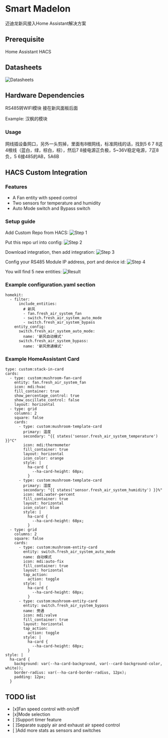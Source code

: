 # Smart Madelon

迈迪龙新风接入Home Assistant解决方案

## Prerequisite
Home Assistant
HACS

## Datasheets
![Datasheets](assets/datasheets.jpg)

## Hardware Dependencies
RS485转WIFI模块 接在新风面板后面

Example:
汉枫的模块

### Usage
网线插设备网口，另外一头剪掉，里面有8根网线，标准网线的话，找到5 6 7 8这4根线（蓝白，绿，棕白，棕），然后7 8接电源正负极，5~36V稳定电源，7正8负，5 6接485的AB，5A6B

## HACS Custom Integration
### Features
- A Fan entity with speed control
- Two sensors for temperature and humidity
- Auto Mode switch and Bypass switch


### Setup guide

Add Custom Repo from HACS:
![Step 1](assets/step1.png)

Put this repo url into config:
![Step 2](assets/step2.png)

Download integration, then add integration:
![Step 3](assets/step3.png)

Config your RS485 Module IP address, port and device id:
![Step 4](assets/step4.png)

You will find 5 new entities:
![Result](assets/result.jpg)


### Example configuration.yaml section
```
homekit:
  - filter:
      include_entities:
        # 新风
        - fan.fresh_air_system_fan
        - switch.fresh_air_system_auto_mode
        - switch.fresh_air_system_bypass
    entity_config:
      switch.fresh_air_system_auto_mode:
        name: '新风自动模式'
      switch.fresh_air_system_bypass:
        name: '新风旁通模式'
```

### Example HomeAssistant Card
```
type: custom:stack-in-card
cards:
  - type: custom:mushroom-fan-card
    entity: fan.fresh_air_system_fan
    icon: mdi:hvac
    fill_container: true
    show_percentage_control: true
    show_oscillate_control: false
    layout: horizontal
  - type: grid
    columns: 2
    square: false
    cards:
      - type: custom:mushroom-template-card
        primary: 温度
        secondary: "{{ states('sensor.fresh_air_system_temperature') }}°C"
        icon: mdi:thermometer
        fill_container: true
        layout: horizontal
        icon_color: orange
        style: |
          ha-card {
            --ha-card-height: 60px;
          }
      - type: custom:mushroom-template-card
        primary: 湿度
        secondary: "{{ states('sensor.fresh_air_system_humidity') }}%"
        icon: mdi:water-percent
        fill_container: true
        layout: horizontal
        icon_color: blue
        style: |
          ha-card {
            --ha-card-height: 60px;
          }
  - type: grid
    columns: 2
    square: false
    cards:
      - type: custom:mushroom-entity-card
        entity: switch.fresh_air_system_auto_mode
        name: 自动模式
        icon: mdi:auto-fix
        fill_container: true
        layout: horizontal
        tap_action:
          action: toggle
        style: |
          ha-card {
            --ha-card-height: 60px;
          }
      - type: custom:mushroom-entity-card
        entity: switch.fresh_air_system_bypass
        name: 旁通
        icon: mdi:valve
        fill_container: true
        layout: horizontal
        tap_action:
          action: toggle
        style: |
          ha-card {
            --ha-card-height: 60px;
          }
style: |
  ha-card {
    background: var(--ha-card-background, var(--card-background-color, white));
    border-radius: var(--ha-card-border-radius, 12px);
    padding: 12px;
  }
```

## TODO list

- [x]Fan speed control with on/off
- [x]Mode selection
- [ ]Support timer feature
- [ ]Separate supply air and exhaust air speed control
- [ ]Add more stats as sensors and switches

